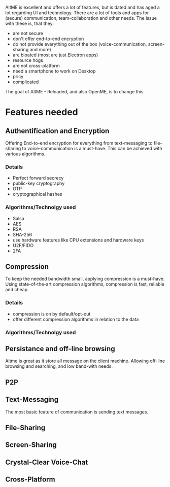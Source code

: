 AltME is excellent and offers a lot of features, but is dated and has aged a lot regarding UI and technology. There are a lot of tools and apps for (secure) communication, team-collaboration and other needs. The issue with these is, that they:

* are not secure
* don't offer end-to-end encryption
* do not provide everything out of the box (voice-communication, screen-sharing and more)
* are bloated (most are just Electron apps)
* resource hogs
* are not cross-platform
* need a smartphone to work on Desktop
* pricy
* complicated

The goal of AltME - Reloaded, and also OpenME, is to change this.

# Features needed

## Authentification and Encryption
Offering End-to-end encryption for everything from text-messaging to file-sharing to voice-communication is a must-have. This can be achieved with various algorithms.

### Details
* Perfect forward secrecy
* public-key cryptography
* OTP
* cryptographical hashes

### Algorithms/Technolgy used
* Salsa
* AES
* RSA
* SHA-256
* use hardware features like CPU extensions and hardware keys
* U2F/FIDO
* 2FA

## Compression
To keep the needed bandwidth small, applying compression is a must-have. Using state-of-the-art compression algorithms, compression is fast, reliable and cheap.

### Details
* compression is on by default/opt-out
* offer different compression algorithms in relation to the data

### Algorithms/Technolgy used

## Persistance and off-line browsing

Altme is great as it store all message on the client machine. Allowing off-line browsing and searching, and low band-with needs.

## P2P

## Text-Messaging
The most basic feature of communication is sending text messages.

## File-Sharing

## Screen-Sharing

## Crystal-Clear Voice-Chat

## Cross-Platform
